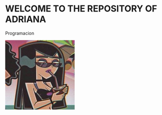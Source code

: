  # WELCOME TO THE REPOSITORY OF ADRIANA 

 Programacion 

![Imagen](/imagenes/47978d856fecb2d408b2d32e57e0dc72.jpg)
